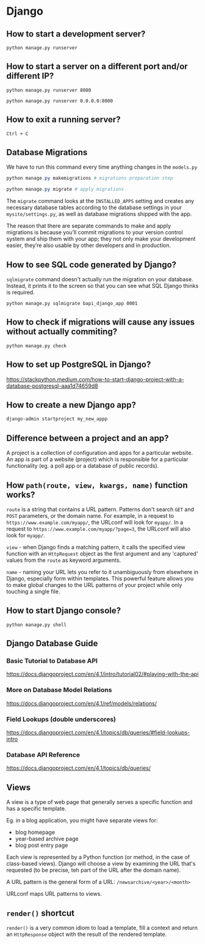 # Django

## How to start a development server?

```
python manage.py runserver
```

## How to start a server on a different port and/or different IP?

```
python manage.py runserver 8080

python manage.py runserver 0.0.0.0:8000
```

## How to exit a running server?

```
Ctrl + C
```

## Database Migrations

We have to run this command every time anything changes in the `models.py`

```powershell
python manage.py makemigrations # migrations preparation step

python manage.py migrate # apply migrations
```

The `migrate` command looks at the `INSTALLED_APPS` setting and creates any necessary database tables according to the database settings in your `mysite/settings.py`, as well as database migrations shipped with the app.

The reason that there are separate commands to make and apply migrations is because you’ll commit migrations to your version control system and ship them with your app; they not only make your development easier, they’re also usable by other developers and in production.

## How to see SQL code generated by Django?

`sqlmigrate` command doesn't actually run the migration on your database. Instead, it prints it to the screen so that you can see what SQL Django thinks is required. 

```
python manage.py sqlmigrate bapi_django_app 0001
```

## How to check if migrations will cause any issues without actually commiting?

```
python manage.py check
```

## How to set up PostgreSQL in Django?

<https://stackpython.medium.com/how-to-start-django-project-with-a-database-postgresql-aaa1d74659d8>

## How to create a new Django app?

```powershell
django-admin startproject my_new_appp
```

## Difference between a project and an app?

A project is a collection of configuration and apps for a particular website. An app is part of a website (project) which is responsible for a particular functionality (eg. a poll app or a database of public records).

## How `path(route, view, kwargs, name)` function works?

`route` is a string that contains a URL pattern. Patterns don't search `GET` and `POST` parameters, or the domain name. For example, in a request to `https://www.example.com/myapp/`, the URLconf will look for `myapp/`. In a request to `https://www.example.com/myapp/?page=3`, the URLconf will also look for `myapp/`.

`view` - when Django finds a matching pattern, it calls the specified view function with an `HttpRequest` object as the first argument and any 'captured' values from the `route` as keyword arguments.

`name` - naming your URL lets you refer to it unambiguously from elsewhere in Django, especially form within templates. This powerful feature allows you to make global changes to the URL patterns of your project while only touching a single file.

## How to start Django console?

```
python manage.py shell
```

## Django Database Guide

### Basic Tutorial to Database API

<https://docs.djangoproject.com/en/4.1/intro/tutorial02/#playing-with-the-api>

### More on Database Model Relations

<https://docs.djangoproject.com/en/4.1/ref/models/relations/>

### Field Lookups (double underscores)

<https://docs.djangoproject.com/en/4.1/topics/db/queries/#field-lookups-intro>

### Database API Reference

<https://docs.djangoproject.com/en/4.1/topics/db/queries/>

## Views

A view is a type of web page that generally serves a specific function and has a specific template.

Eg. in a blog application, you might have separate views for:
- blog homepage
- year-based archive page
- blog post entry page

Each view is represented by a Python function (or method, in the case of class-based views). Django will choose a view by examining the URL that's requested (to be precise, teh part of the URL after the domain name).

A URL pattern is the general form of a URL: `/newsarchive/<year>/<month>`

URLconf maps URL patterns to views.

## `render()` shortcut

`render()` is a very common idiom to load a template, fill a context and return an `HttpResponse` object with the result of the rendered template.